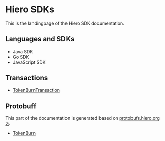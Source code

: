 # Hiero SDKs

This is the landingpage of the Hiero SDK documentation.

## Languages and SDKs

- Java SDK
- Go SDK
- JavaScript SDK

## Transactions

- [TokenBurnTransaction](TokenBurnTransaction.md)

## Protobuff

This part of the documentation is generated based on [protobufs.hiero.org :arrow_upper_right:](https://hashgraph.github.io/hedera-protobufs/).

- [TokenBurn](api/TokenBurn.md)

